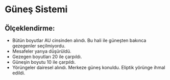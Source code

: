 # Güneş Sistemi

## Ölçeklendirme:
- Bütün boyutlar AU cinsinden alındı. Bu hali ile güneşten bakınca gezegenler seçilmiyordu.
- Mesafeler yarıya düşürüldü.
- Gezegen boyutları 20 ile çarpıldı.
- Güneşin boyutu 10 ile çarpıldı.
- Yörüngeler dairesel alındı. Merkeze güneş konuldu. Eliptik yörünge ihmal edildi.